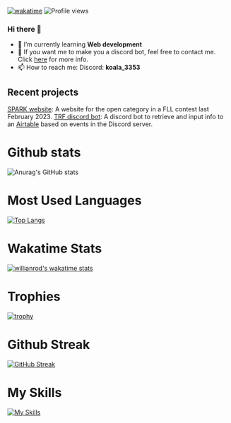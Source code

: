 [![wakatime](https://wakatime.com/badge/user/986136b0-1846-407d-98bf-6419adad41cb.svg)](https://wakatime.com/@986136b0-1846-407d-98bf-6419adad41cb)
![Profile views](https://gpvc.arturio.dev/Koala3353)

### Hi there 👋

- 🌱 I’m currently learning **Web development**
- 💬 If you want me to make you a discord bot, feel free to contact me. Click [here](https://github.com/Koala3353/Koala3353/blob/main/MoreInfo.md) for more info.
- 📫 How to reach me: 
            Discord: **koala_3353**

## Recent projects
[SPARK website](https://github.com/Koala3353/FLL-website): A website for the open category in a FLL contest last February 2023.
[TRF discord bot](https://github.com/Koala3353/TRF_Bot): A discord bot to retrieve and input info to an [Airtable](https://github.com/Koala3353/TRF_Bot) based on events in the Discord server.

# Github stats 

![Anurag's GitHub stats](https://github-readme-stats.vercel.app/api?username=Koala3353&show_icons=true&theme=chartreuse-dark)

# Most Used Languages
[![Top Langs](https://github-readme-stats.vercel.app/api/top-langs/?username=Koala3353&layout=compact&theme=chartreuse-dark)](https://github.com/anuraghazra/github-readme-stats)
# Wakatime Stats
[![willianrod's wakatime stats](https://github-readme-stats.vercel.app/api/wakatime?username=Koala3353&theme=chartreuse-dark)](https://github.com/anuraghazra/github-readme-stats)
# Trophies
[![trophy](https://github-profile-trophy.vercel.app/?username=Koala3353&theme=juicyfresh)](https://github.com/ryo-ma/github-profile-trophy)
# Github Streak
[![GitHub Streak](http://github-readme-streak-stats.herokuapp.com?user=Koala3353&theme=highcontrast&date_format=M%20j%5B%2C%20Y%5D)](https://git.io/streak-stats)
# My Skills
[![My Skills](https://skillicons.dev/icons?i=discord,java,idea,github,gradle,sqlite,unreal,cpp,css,bots,html,js)](https://skillicons.dev)

